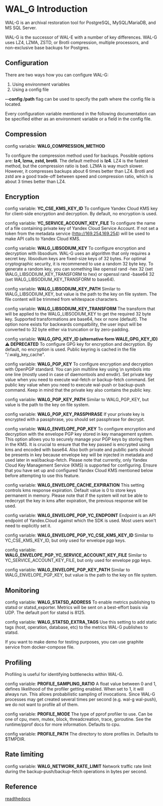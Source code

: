 # WAL_G Introduction

WAL-G is an archival restoration tool for PostgreSQL, MySQL/MariaDB, and MS SQL Server.

WAL-G is the successor of WAL-E with a number of key differences. WAL-G uses LZ4, LZMA, ZSTD, or Brotli compression, multiple processors, and non-exclusive base backups for Postgres.

## Configuration

There are two ways how you can configure WAL-G:

1. Using environment variables
2. Using a config file

**--config /path** flag can be used to specify the path where the config file is located.

Every configuration variable mentioned in the following documentation can be specified either as an environment variable or a field in the config file.

## Compression

config variable: **WALG_COMPRESSION_METHOD**

To configure the compression method used for backups. Possible options are: **lz4, lzma, zstd, brotli**. The default method is **lz4**. LZ4 is the fastest method, but the compression ratio is bad. LZMA is way much slower. However, it compresses backups about 6 times better than LZ4. Brotli and zstd are a good trade-off between speed and compression ratio, which is about 3 times better than LZ4.

## Encryption

config variable: **YC_CSE_KMS_KEY_ID**
To configure Yandex Cloud KMS key for client-side encryption and decryption. By default, no encryption is used.

config variable: **YC_SERVICE_ACCOUNT_KEY_FILE**
To configure the name of a file containing private key of Yandex Cloud Service Account. If not set a token from the metadata service (http://169.254.169.254) will be used to make API calls to Yandex Cloud KMS.

config variable: **WALG_LIBSODIUM_KEY**
To configure encryption and decryption with libsodium. WAL-G uses an algorithm that only requires a secret key. libsodium keys are fixed-size keys of 32 bytes. For optimal cryptographic security, it is recommened to use a random 32 byte key. To generate a random key, you can something like openssl rand -hex 32 (set WALG_LIBSODIUM_KEY_TRANSFORM to hex) or openssl rand -base64 32 (set WALG_LIBSODIUM_KEY_TRANSFORM to base64).

config variable: **WALG_LIBSODIUM_KEY_PATH**
Similar to WALG_LIBSODIUM_KEY, but value is the path to the key on file system. The file content will be trimmed from whitespace characters.

config variable: **WALG_LIBSODIUM_KEY_TRANSFORM**
The transform that will be applied to the WALG_LIBSODIUM_KEY to get the required 32 byte key. Supported transformations are base64, hex or none (default). The option none exists for backwards compatbility, the user input will be converted to 32 byte either via truncation or by zero-padding.

config variable: **WALG_GPG_KEY_ID (alternative form WALE_GPG_KEY_ID) ⚠️ DEPRECATED**
To configure GPG key for encryption and decryption. By default, no encryption is used. Public keyring is cached in the file "/.walg_key_cache".

config variable: **WALG_PGP_KEY**
To configure encryption and decryption with OpenPGP standard. You can join multiline key using \n symbols into one line (mostly used in case of daemontools and envdir). Set private key value when you need to execute wal-fetch or backup-fetch command. Set public key value when you need to execute wal-push or backup-push command. Keep in mind that the private key also contains the public key.

config variable: **WALG_PGP_KEY_PATH**
Similar to WALG_PGP_KEY, but value is the path to the key on file system.

config variable: **WALG_PGP_KEY_PASSPHRASE**
If your private key is encrypted with a passphrase, you should set passphrase for decrypt.

config variable: **WALG_ENVELOPE_PGP_KEY**
To configure encryption and decryption with the envelope PGP key stored in key management system. This option allows you to securely manage your PGP keys by storing them in the KMS. It is crucial to ensure that the key passed is encrypted using kms and encoded with base64. Also both private and publlic parts should be presents in key because envelope key will be injected in metadata and used later in wal/backup-fetch.
Please note that currently, only Yandex Cloud Key Management Service (KMS) is supported for configuring. Ensure that you have set up and configured Yandex Cloud KMS mentioned below before attempting to use this feature.

config variable: **WALG_ENVELOPE_CACHE_EXPIRATION**
This setting controls kms response expiration. Default value is 0 to store keys permanent in memory. Please note that if the system will not be able to redecrypt the key in kms after expiration, the previous response will be used.

config variable: **WALG_ENVELOPE_PGP_YC_ENDPOINT**
Endpoint is an API endpoint of Yandex.Cloud against which the SDK is used. Most users won't need to explicitly set it.

config variable: **WALG_ENVELOPE_PGP_YC_CSE_KMS_KEY_ID**
Similar to YC_CSE_KMS_KEY_ID, but only used for envelope pgp keys.

config variable: **WALG_ENVELOPE_PGP_YC_SERVICE_ACCOUNT_KEY_FILE**
Similar to YC_SERVICE_ACCOUNT_KEY_FILE, but only used for envelope pgp keys.

config variable: **WALG_ENVELOPE_PGP_KEY_PATH**
Similar to WALG_ENVELOPE_PGP_KEY, but value is the path to the key on file system.

## Monitoring

config variable: **WALG_STATSD_ADDRESS**
To enable metrics publishing to statsd or statsd_exporter. Metrics will be sent on a best-effort basis via UDP. The default port for statsd is 8125.

config variable: **WALG_STATSD_EXTRA_TAGS**
Use this setting to add static tags (host, operation, database, etc) to the metrics WAL-G publishes to statsd.

If you want to make demo for testing purposes, you can use graphite service from docker-compose file.

## Profiling

Profiling is useful for identifying bottlenecks within WAL-G.

config variable: **PROFILE_SAMPLING_RATIO**
A float value between 0 and 1, defines likelihood of the profiler getting enabled. When set to 1, it will always run. This allows probabilistic sampling of invocations. Since WAL-G processes may get created several times per second (e.g. wal-g wal-push), we do not want to profile all of them.

config variable: **PROFILE_MODE**
The type of pprof profiler to use. Can be one of cpu, mem, mutex, block, threadcreation, trace, goroutine. See the runtime/pprof docs for more information. Defaults to cpu.

config variable: **PROFILE_PATH**
The directory to store profiles in. Defaults to $TMPDIR.

## Rate limiting

config variable: **WALG_NETWORK_RATE_LIMIT**
Network traffic rate limit during the backup-push/backup-fetch operations in bytes per second.

## Reference

[readthedocs](https://wal-g.readthedocs.io/)
